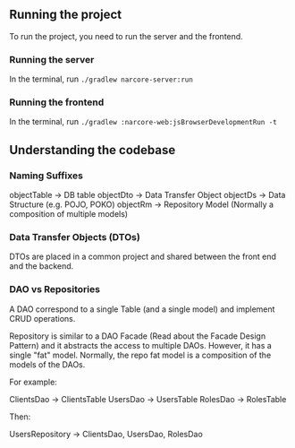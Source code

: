 ## Running the project

To run the project, you need to run the server and the frontend.

### Running the server

In the terminal, run `./gradlew narcore-server:run`

### Running the frontend

In the terminal, run `./gradlew :narcore-web:jsBrowserDevelopmentRun -t`

## Understanding the codebase

### Naming Suffixes

objectTable -> DB table
objectDto -> Data Transfer Object
objectDs -> Data Structure (e.g. POJO, POKO)
objectRm -> Repository Model (Normally a composition of multiple models)

### Data Transfer Objects (DTOs)

DTOs are placed in a common project and shared between the front end and the backend.

### DAO vs Repositories

A DAO correspond to a single Table (and a single model) and implement CRUD operations.

Repository is similar to a DAO Facade (Read about the Facade Design Pattern) and it abstracts the access to multiple
DAOs. However, it has a single "fat" model. Normally, the repo fat model is a composition of the models of the DAOs.

For example:

ClientsDao -> ClientsTable
UsersDao -> UsersTable
RolesDao -> RolesTable

Then:

UsersRepository -> ClientsDao, UsersDao, RolesDao
